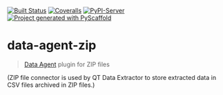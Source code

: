 [![Built Status](https://api.cirrus-ci.com/github/imubit/data-agent-zip.svg?branch=main)](https://cirrus-ci.com/github/imubit/data-agent-zip)
[![Coveralls](https://img.shields.io/coveralls/github/imubit/data-agent-zip/main.svg)](https://coveralls.io/r/imubit/data-agent-zip)
[![PyPI-Server](https://img.shields.io/pypi/v/data-agent-zip.svg)](https://pypi.org/project/data-agent-zip/)
[![Project generated with PyScaffold](https://img.shields.io/badge/-PyScaffold-005CA0?logo=pyscaffold)](https://pyscaffold.org/)

# data-agent-zip

> [Data Agent](https://github.com/imubit/data-agent) plugin for ZIP files

(ZIP file connector is used by QT Data Extractor to store extracted data in CSV files archived in ZIP files.)
